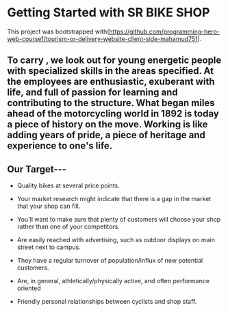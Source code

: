 # Getting Started with SR BIKE SHOP

This project was bootstrapped with(https://github.com/programming-hero-web-course1/tourism-or-delivery-website-client-side-mahamud751).

## To carry , we look out for young energetic people with specialized skills in the areas specified. At the employees are enthusiastic, exuberant with life, and full of passion for learning and contributing to the structure. What began miles ahead of the motorcycling world in 1892 is today a piece of history on the move. Working is like adding years of pride, a piece of heritage and experience to one's life.

 

## Our Target---
* Quality bikes at several price points.

* Your market research might indicate that there is a gap in the market that your shop can fill.

* You'll want to make sure that plenty of customers will choose your shop rather than one of your competitors.

* Are easily reached with advertising, such as outdoor displays on main street next to campus.

* They have a regular turnover of population/influx of new potential customers.

* Are, in general, athletically/physically active, and often performance oriented

* Friendly personal relationships between cyclists and shop staff.